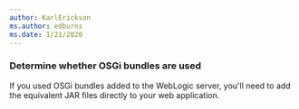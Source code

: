 ```yaml
---
author: KarlErickson
ms.author: edburns
ms.date: 1/21/2020
---
```


### Determine whether OSGi bundles are used

If you used OSGi bundles added to the WebLogic server, you'll need to add the equivalent JAR files directly to your web application.

